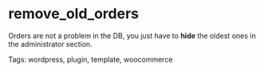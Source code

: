 # remove_old_orders

Orders are not a problem in the DB, you just have to **hide** the oldest ones in the administrator section.

Tags: wordpress, plugin, template, woocommerce